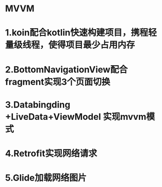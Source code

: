 # MVVM
# 1.koin配合kotlin快速构建项目，携程轻量级线程，使得项目最少占用内存
# 2.BottomNavigationView配合fragment实现3个页面切换
# 3.Databingding +LiveData+ViewModel 实现mvvm模式
# 4.Retrofit实现网络请求
# 5.Glide加载网络图片
